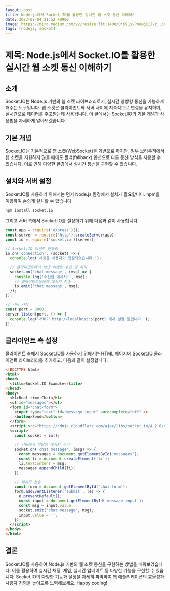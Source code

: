 ```yaml
---
layout: post
title: Node.js에서 Socket.IO를 활용한 실시간 웹 소켓 통신 이해하기
date: 2023-08-04 21:52 +0900
image: https://miro.medium.com/v2/resize:fit:1400/0*K91yVP0ewgIiJVz_.png
tags: [nodejs, socket]
---
```

# 제목: Node.js에서 Socket.IO를 활용한 실시간 웹 소켓 통신 이해하기

## 소개

Socket.IO는 Node.js 기반의 웹 소켓 라이브러리로서, 실시간 양방향 통신을 가능하게 해주는 도구입니다. 웹 소켓은 클라이언트와 서버 사이에 지속적으로 연결을 유지하며, 실시간으로 데이터를 주고받는데 사용됩니다. 이 글에서는 Socket.IO의 기본 개념과 사용법을 자세하게 알아보겠습니다.

## 기본 개념

Socket.IO는 기본적으로 웹 소켓(WebSocket)을 기반으로 하지만, 일부 브라우저에서 웹 소켓을 지원하지 않을 때에도 폴백(fallback) 옵션으로 다른 통신 방식을 사용할 수 있습니다. 이로 인해 다양한 환경에서 실시간 통신을 구현할 수 있습니다.

## 설치와 서버 설정

Socket.IO를 사용하기 위해서는 먼저 Node.js 환경에서 설치가 필요합니다. npm을 이용하여 손쉽게 설치할 수 있습니다.

```bash
npm install socket.io
```

그리고 서버 측에서 Socket.IO를 설정하기 위해 다음과 같이 사용합니다.

```javascript
const app = require('express')();
const server = require('http').createServer(app);
const io = require('socket.io')(server);

// Socket.IO 이벤트 핸들링
io.on('connection', (socket) => {
  console.log('새로운 사용자가 연결되었습니다.');

  // 클라이언트에서 보낸 이벤트 수신 및 처리
  socket.on('chat message', (msg) => {
    console.log('수신한 메시지:', msg);
    // 클라이언트들에게 메시지 전송
    io.emit('chat message', msg);
  });
});

// 서버 시작
const port = 3000;
server.listen(port, () => {
  console.log(`서버가 http://localhost:${port} 에서 실행 중입니다.`);
});
```

## 클라이언트 측 설정

클라이언트 측에서 Socket.IO를 사용하기 위해서는 HTML 페이지에 Socket.IO 클라이언트 라이브러리를 추가하고, 다음과 같이 설정합니다.

```html
<!DOCTYPE html>
<html>
<head>
  <title>Socket.IO Example</title>
</head>
<body>
  <h1>Real-time Chat</h1>
  <ul id="messages"></ul>
  <form id="chat-form">
    <input type="text" id="message-input" autocomplete="off" />
    <button>Send</button>
  </form>
  <script src="https://cdnjs.cloudflare.com/ajax/libs/socket.io/4.2.0/socket.io.js"></script>
  <script>
    const socket = io();

    // 서버에서 전달된 메시지 수신
    socket.on('chat message', (msg) => {
      const messages = document.getElementById('messages');
      const li = document.createElement('li');
      li.textContent = msg;
      messages.appendChild(li);
    });

    // 메시지 전송
    const form = document.getElementById('chat-form');
    form.addEventListener('submit', (e) => {
      e.preventDefault();
      const input = document.getElementById('message-input');
      const msg = input.value;
      socket.emit('chat message', msg);
      input.value = '';
    });
  </script>
</body>
</html>
```

## 결론

Socket.IO를 사용하여 Node.js 기반의 웹 소켓 통신을 구현하는 방법을 배워보았습니다. 이를 활용하여 실시간 채팅, 게임, 실시간 업데이트 등 다양한 기능을 구현할 수 있습니다. Socket.IO의 다양한 기능과 설정을 자세히 파악하여 웹 애플리케이션의 효율성과 사용자 경험을 높이도록 노력해보세요. Happy coding!